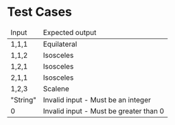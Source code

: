 # Test Cases

<table>
  <thead>
    <tr>
      <td>Input</td>
      <td>Expected output</td>
    </tr>
  </thead>
  <tbody>
    <tr>
      <td>1,1,1</td>
      <td>Equilateral</td>
    </tr>
    <tr>
      <td>1,1,2</td>
      <td>Isosceles</td>
    </tr>
    <tr>
      <td>1,2,1</td>
      <td>Isosceles</td>
    </tr>
    <tr>
      <td>2,1,1</td>
      <td>Isosceles</td>
    </tr>
    <tr>
      <td>1,2,3</td>
      <td>Scalene</td>
    </tr>
    <tr>
      <td>"String"</td>
      <td>Invalid input - Must be an integer</td>
    </tr>
     <tr>
      <td>0</td>
      <td>Invalid input - Must be greater than 0</td>
    </tr>
  </tbody>
</table>
